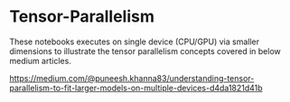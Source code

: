 # Tensor-Parallelism

These notebooks executes on single device (CPU/GPU) via smaller dimensions to illustrate the tensor parallelism concepts covered in below medium articles.

https://medium.com/@puneesh.khanna83/understanding-tensor-parallelism-to-fit-larger-models-on-multiple-devices-d4da1821d41b
